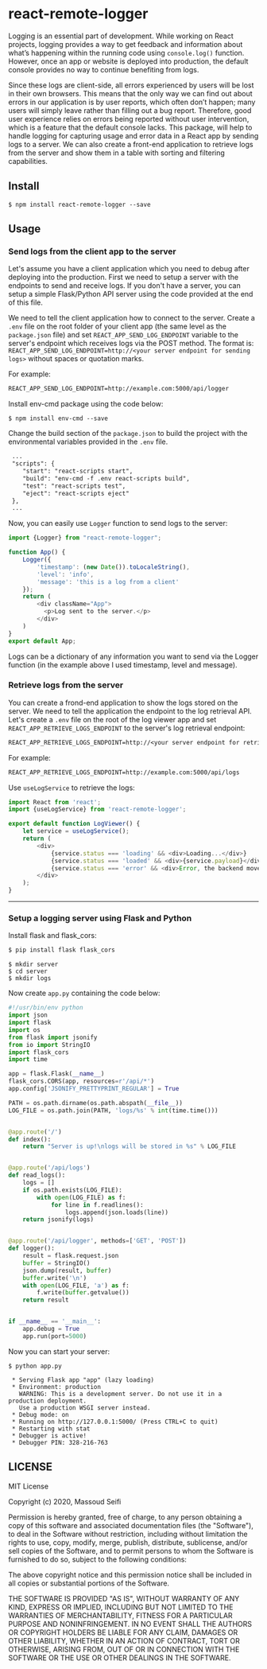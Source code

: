 # react-remote-logger
Logging is an essential part of development. While working on React projects, logging provides a way to get feedback and information about what’s happening within the running code using `console.log()` function. However, once an app or website is deployed into production, the default console provides no way to continue benefiting from logs.

Since these logs are client-side, all errors experienced by users will be lost in their own browsers. This means that the only way we can find out about errors in our application is by user reports, which often don’t happen; many users will simply leave rather than filling out a bug report. Therefore, good user experience relies on errors being reported without user intervention, which is a feature that the default console lacks. This package, will help to handle logging for capturing usage and error data in a React app by sending logs to a server. We can also create a front-end application to retrieve logs from the server and show them in a table with sorting and filtering capabilities. 
## Install

```
$ npm install react-remote-logger --save
```

## Usage

### Send logs from the client app to the server
Let's assume you have a client application which you need to debug after deploying into the production. 
First we need to setup a server with the endpoints to send and receive logs. If you don't have a server, you can setup a simple Flask/Python API server using the code provided at the end of this file.

We need to tell the client application how to connect to the server. Create a `.env` file on the root folder of your client app (the same level as the `package.json` file) and set `REACT_APP_SEND_LOG_ENDPOINT` variable to the server's endpoint which receives logs via the POST method. The format is: 
`
REACT_APP_SEND_LOG_ENDPOINT=http://<your server endpoint for sending logs>
` without spaces or quotation marks.

For example:
```txt
REACT_APP_SEND_LOG_ENDPOINT=http://example.com:5000/api/logger
```

Install env-cmd package using the code below:
```
$ npm install env-cmd --save
```
Change the build section of the `package.json` to build the project with the environmental variables provided in the `.env` file.
```txt
 ...
 "scripts": {
    "start": "react-scripts start",
    "build": "env-cmd -f .env react-scripts build",
    "test": "react-scripts test",
    "eject": "react-scripts eject"
 },
 ...
```


Now, you can easily use `Logger` function to send logs to the server:

```js
import {Logger} from "react-remote-logger";

function App() {
    Logger({
        'timestamp': (new Date()).toLocaleString(),
        'level': 'info',
        'message': 'this is a log from a client'
    });
    return (
        <div className="App">
          <p>Log sent to the server.</p>
        </div>
    )
}
export default App;
```
Logs can be a dictionary of any information you want to send via the Logger function (in the example above I used timestamp, level and message).



### Retrieve logs from the server

You can create a frond-end application to show the logs stored on the server. We need to tell the application the endpoint to the log retrieval API. Let's create a `.env` file on the root of the log viewer app and set `REACT_APP_RETRIEVE_LOGS_ENDPOINT` to the server's log retrieval endpoint:

```txt
REACT_APP_RETRIEVE_LOGS_ENDPOINT=http://<your server endpoint for retrieving logs>
```
For example:

```txt
REACT_APP_RETRIEVE_LOGS_ENDPOINT=http://example.com:5000/api/logs
```

Use `useLogService` to retrieve the logs:

```js
import React from 'react';
import {useLogService} from 'react-remote-logger';

export default function LogViewer() {
    let service = useLogService();
    return (
        <div>
            {service.status === 'loading' && <div>Loading...</div>}
            {service.status === 'loaded' && <div>{service.payload}</div>} // you can create a table to show the logs
            {service.status === 'error' && <div>Error, the backend moved to the dark side.</div>}
        </div>
    );
}
```

***
### Setup a logging server using Flask and Python
Install flask and flask_cors:
```bash
$ pip install flask flask_cors
```
```$xslt
$ mkdir server
$ cd server
$ mkdir logs
```

Now create `app.py` containing the code below:
```python
#!/usr/bin/env python
import json
import flask
import os
from flask import jsonify
from io import StringIO
import flask_cors
import time

app = flask.Flask(__name__)
flask_cors.CORS(app, resources=r'/api/*')
app.config['JSONIFY_PRETTYPRINT_REGULAR'] = True

PATH = os.path.dirname(os.path.abspath(__file__))
LOG_FILE = os.path.join(PATH, 'logs/%s' % int(time.time()))


@app.route('/')
def index():
    return "Server is up!\nlogs will be stored in %s" % LOG_FILE


@app.route('/api/logs')
def read_logs():
    logs = []
    if os.path.exists(LOG_FILE):
        with open(LOG_FILE) as f:
            for line in f.readlines():
                logs.append(json.loads(line))
    return jsonify(logs)


@app.route('/api/logger', methods=['GET', 'POST'])
def logger():
    result = flask.request.json
    buffer = StringIO()
    json.dump(result, buffer)
    buffer.write('\n')
    with open(LOG_FILE, 'a') as f:
        f.write(buffer.getvalue())
    return result


if __name__ == '__main__':
    app.debug = True
    app.run(port=5000)
```
Now you can start your server:

```$xslt
$ python app.py 

 * Serving Flask app "app" (lazy loading)
 * Environment: production
   WARNING: This is a development server. Do not use it in a production deployment.
   Use a production WSGI server instead.
 * Debug mode: on
 * Running on http://127.0.0.1:5000/ (Press CTRL+C to quit)
 * Restarting with stat
 * Debugger is active!
 * Debugger PIN: 328-216-763

```

## LICENSE

MIT License

Copyright (c) 2020, Massoud Seifi

Permission is hereby granted, free of charge, to any person obtaining a copy of this software and associated documentation files (the "Software"), to deal in the Software without restriction, including without limitation the rights to use, copy, modify, merge, publish, distribute, sublicense, and/or sell copies of the Software, and to permit persons to whom the Software is furnished to do so, subject to the following conditions:

The above copyright notice and this permission notice shall be included in all copies or substantial portions of the Software.

THE SOFTWARE IS PROVIDED "AS IS", WITHOUT WARRANTY OF ANY KIND, EXPRESS OR IMPLIED, INCLUDING BUT NOT LIMITED TO THE WARRANTIES OF MERCHANTABILITY, FITNESS FOR A PARTICULAR PURPOSE AND NONINFRINGEMENT. IN NO EVENT SHALL THE AUTHORS OR COPYRIGHT HOLDERS BE LIABLE FOR ANY CLAIM, DAMAGES OR OTHER LIABILITY, WHETHER IN AN ACTION OF CONTRACT, TORT OR OTHERWISE, ARISING FROM, OUT OF OR IN CONNECTION WITH THE SOFTWARE OR THE USE OR OTHER DEALINGS IN THE SOFTWARE.


